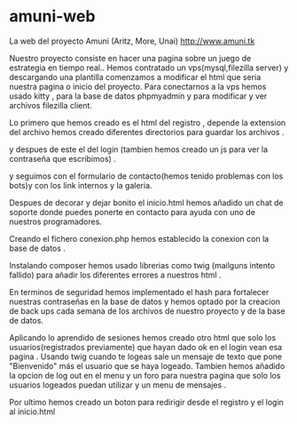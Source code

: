 # amuni-web
La web del proyecto Amuni (Aritz, More, Unai) http://www.amuni.tk

Nuestro proyecto consiste en hacer una pagina sobre un juego de estrategia en tiempo real..
Hemos contratado un vps(mysql,filezilla server) y descargando una plantilla comenzamos a modificar el html que seria nuestra pagina o inicio del proyecto. Para conectarnos a la vps hemos usado kitty , para la base de datos phpmyadmin y para modificar y ver archivos filezilla client.

Lo primero que hemos creado es el html del registro , depende la extension del archivo hemos creado diferentes directorios para guardar los archivos .

y despues de este el del login (tambien hemos creado un js para ver la contraseña que escribimos) .

y seguimos con el  formulario de contacto(hemos tenido problemas con los bots)y con los link internos y la galeria.

Despues de decorar y dejar bonito el inicio.html hemos añadido un chat de soporte donde puedes ponerte en contacto para ayuda con uno de nuestros programadores.


Creando el fichero conexion.php hemos establecido la conexion con la base de datos .

Instalando composer hemos usado librerias como twig (mailguns intento fallido) para añadir los diferentes errores a nuestros html .

En terminos de seguridad hemos implementado el hash para fortalecer nuestras contraseñas en la base de datos y hemos optado por la creacion de  back ups cada semana de los archivos de nuestro proyecto y de la base de datos.

Aplicando lo aprendido de sesiones  hemos creado otro html que solo los usuarios(registrados previamente) que hayan dado ok en el login vean esa pagina . Usando twig cuando te logeas  sale un mensaje de texto que  pone "Bienvenido" más el usuario que se haya logeado.
Tambien hemos añadido la opcion de log out en el menu y un foro para nuestra pagina que solo los usuarios logeados puedan utilizar y un menu de mensajes .

Por ultimo hemos creado un boton para redirigir desde el registro y el login al inicio.html
